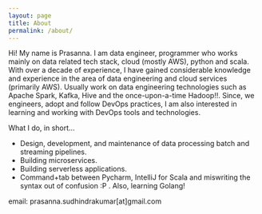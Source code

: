 ```yaml
---
layout: page
title: About
permalink: /about/
---
```


Hi! My name is Prasanna. I am data engineer, programmer who works mainly on data related tech stack, cloud (mostly AWS), python and scala.
With over a decade of experience, I have gained considerable knowledge and experience in the area of data engineering and cloud services (primarily AWS). Usually work on data engineering technologies such as Apache Spark, Kafka, Hive and the once-upon-a-time Hadoop!!. Since, we engineers, adopt and follow DevOps practices, I am also interested in learning and working with DevOps tools and technologies.

What I do, in short...

* Design, development, and maintenance of data processing batch and streaming pipelines.
* Building microservices.
* Building serverless applications.
* Command+tab between Pycharm, IntelliJ for Scala and miswriting the syntax out of confusion :P . Also, learning Golang!

email: prasanna.sudhindrakumar[at]gmail.com
